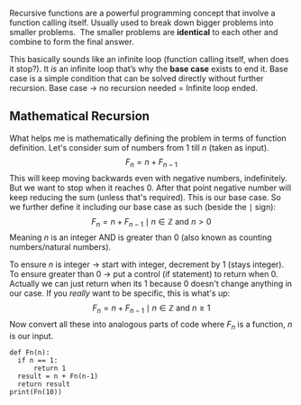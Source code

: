 Recursive functions are a powerful programming concept that involve a function calling itself. Usually used to break down bigger problems into smaller problems.  The smaller problems are **identical** to each other and combine to form the final answer.

This  basically sounds like an infinite loop (function calling itself, when does it stop?). It *is* an infinite loop that’s why the **base case** exists to end it. Base case is a simple condition that can be solved directly without further recursion. Base case  $\rightarrow$  no recursion needed $=$ Infinite loop ended.

## Mathematical Recursion

What helps me is mathematically defining the problem in terms of function definition. Let's consider sum of numbers from $1$ till $n$ (taken as input).
$$
F_n = n + F_{n-1}
$$
This will keep moving backwards even with negative numbers, indefinitely. But we want to stop when it reaches 0. After that point negative number will keep reducing the sum (unless that's required). This is our base case. So we further define it including our base case as such (beside the $\mid$ sign):
$$
F_n = n+F_{n-1} \mid n \in \mathbb{Z} \text{ and } n > 0
$$
Meaning $n$ is an integer AND is greater than 0 (also known as counting numbers/natural numbers).

To ensure $n$ is integer $\rightarrow$ start with integer, decrement by 1 (stays integer).
To ensure greater than 0 $\rightarrow$ put a control (if statement) to return when 0. Actually we can just return when its 1 because 0 doesn't change anything in our case. If you *really* want to be specific, this is what's up:
$$
F_n = n+F_{n-1} \mid n \in \mathbb{Z} \text{ and } n \geq 1
$$
Now convert all these into analogous parts of code where $F_n$ is a function, $n$ is our input.
```run-python
def Fn(n):
  if n == 1:
      return 1
  result = n + Fn(n-1)
  return result
print(Fn(10))
```
